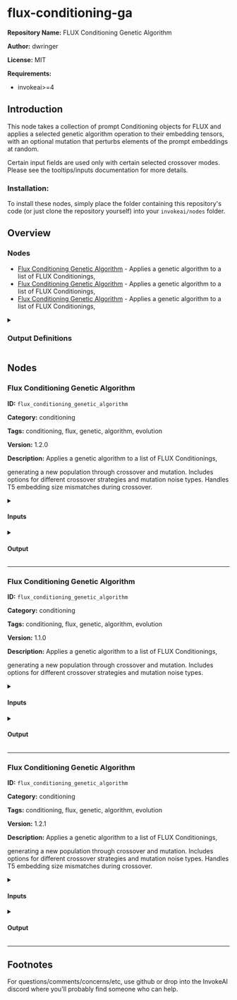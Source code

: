 # flux-conditioning-ga

**Repository Name:** FLUX Conditioning Genetic Algorithm

**Author:** dwringer

**License:** MIT

**Requirements:**
- invokeai>=4

## Introduction
This node takes a collection of prompt Conditioning objects for FLUX and applies a selected genetic algorithm operation to their embedding tensors, with an optional mutation that perturbs elements of the prompt embeddings at random.

Certain input fields are used only with certain selected crossover modes. Please see the tooltips/inputs documentation for more details.

### Installation:

To install these nodes, simply place the folder containing this
repository's code (or just clone the repository yourself) into your
`invokeai/nodes` folder.

## Overview
### Nodes
- [Flux Conditioning Genetic Algorithm](#flux-conditioning-genetic-algorithm) - Applies a genetic algorithm to a list of FLUX Conditionings,
- [Flux Conditioning Genetic Algorithm](#flux-conditioning-genetic-algorithm) - Applies a genetic algorithm to a list of FLUX Conditionings,
- [Flux Conditioning Genetic Algorithm](#flux-conditioning-genetic-algorithm) - Applies a genetic algorithm to a list of FLUX Conditionings,

<details>
<summary>

### Output Definitions

</summary>

- `SelectedFluxConditioningOutput` - Output definition with 1 fields
</details>

## Nodes
### Flux Conditioning Genetic Algorithm
**ID:** `flux_conditioning_genetic_algorithm`

**Category:** conditioning

**Tags:** conditioning, flux, genetic, algorithm, evolution

**Version:** 1.2.0

**Description:** Applies a genetic algorithm to a list of FLUX Conditionings,

generating a new population through crossover and mutation.
    Includes options for different crossover strategies and mutation noise types.
    Handles T5 embedding size mismatches during crossover.

<details>
<summary>

#### Inputs

</summary>

| Name | Type | Description | Default |
| ---- | ---- | ----------- | ------- |
| `candidates` | `list[FluxConditioningField]` | List of FLUX Conditioning candidates for the genetic algorithm. | None |
| `population_size` | `int` | Desired size of the new conditioning population. | 10 |
| `crossover_method` | `Literal[(Differential Evolution, BLX-alpha, N-Point Splice)]` | Method to use for combining parent embeddings. | Differential Evolution |
| `num_crossover_points` | `int` | Number of crossover points for N-Point Splice. (Only used with N-Point Splice method) | 3 |
| `differential_evolution_scale` | `float` | Scale factor for differential evolution crossover. (Only used with Differential Evolution method) | 0.7 |
| `crossover_rate` | `float` | Crossover rate; probability of change for each tensor element. (Only used with DE and BLX-alpha methods) | 1.0 |
| `blx_alpha` | `float` | Alpha parameter for BLX-alpha crossover. (Only used with BLX-alpha method) | 0.5 |
| `expand_t5_embeddings` | `bool` | If true, smaller T5 embeddings are expanded by concatenating clones if their size along dimension 1 is an exact multiple of the larger embedding's size. Otherwise, the larger embedding is cut down. This only applies during crossover when sizes are mismatched. | True |
| `mutation_rate` | `float` | Rate of mutation per tensor element (0.0 to 1.0). | 0.1 |
| `mutation_strength` | `float` | Strength of mutation (noise multiplier). | 0.05 |
| `use_gaussian_mutation` | `bool` | If true, uses Gaussian noise for mutation; otherwise, uses uniform noise. | True |
| `seed` | `int` | Random seed for deterministic behavior. | 0 |
| `selected_member_index` | `int` | Index of the new population member to output as a single conditioning. | 0 |


</details>

<details>
<summary>

#### Output

</summary>

**Type:** `SelectedFluxConditioningOutput`

| Name | Type | Description |
| ---- | ---- | ----------- |
| `conditioning` | `FluxConditioningField` | The selected Flux Conditioning |


</details>

---
### Flux Conditioning Genetic Algorithm
**ID:** `flux_conditioning_genetic_algorithm`

**Category:** conditioning

**Tags:** conditioning, flux, genetic, algorithm, evolution

**Version:** 1.1.0

**Description:** Applies a genetic algorithm to a list of FLUX Conditionings,

generating a new population through crossover and mutation.
    Includes options for different crossover strategies and mutation noise types.

<details>
<summary>

#### Inputs

</summary>

| Name | Type | Description | Default |
| ---- | ---- | ----------- | ------- |
| `candidates` | `list[FluxConditioningField]` | List of FLUX Conditioning candidates for the genetic algorithm. | None |
| `population_size` | `int` | Desired size of the new conditioning population. | 10 |
| `crossover_method` | `Literal[(Differential Evolution, BLX-alpha, N-Point Splice)]` | Method to use for combining parent embeddings. | Differential Evolution |
| `num_crossover_points` | `int` | Number of crossover points for N-Point Splice. (Only used with N-Point Splice method) | 3 |
| `differential_evolution_scale` | `float` | Scale factor for differential evolution crossover. (Only used with Differential Evolution method) | 0.7 |
| `crossover_rate` | `float` | Crossover rate; probability of change for each tensor element. (Only used with DE and BLX-alpha methods) | 1.0 |
| `blx_alpha` | `float` | Alpha parameter for BLX-alpha crossover. (Only used with BLX-alpha method) | 0.5 |
| `mutation_rate` | `float` | Rate of mutation per tensor element (0.0 to 1.0). | 0.1 |
| `mutation_strength` | `float` | Strength of mutation (noise multiplier). | 0.05 |
| `use_gaussian_mutation` | `bool` | If true, uses Gaussian noise for mutation; otherwise, uses uniform noise. | True |
| `seed` | `int` | Random seed for deterministic behavior. | 0 |
| `selected_member_index` | `int` | Index of the new population member to output as a single conditioning. | 0 |


</details>

<details>
<summary>

#### Output

</summary>

**Type:** `SelectedFluxConditioningOutput`

| Name | Type | Description |
| ---- | ---- | ----------- |
| `conditioning` | `FluxConditioningField` | The selected Flux Conditioning |


</details>

---
### Flux Conditioning Genetic Algorithm
**ID:** `flux_conditioning_genetic_algorithm`

**Category:** conditioning

**Tags:** conditioning, flux, genetic, algorithm, evolution

**Version:** 1.2.1

**Description:** Applies a genetic algorithm to a list of FLUX Conditionings,

generating a new population through crossover and mutation.
    Includes options for different crossover strategies and mutation noise types.
    Handles T5 embedding size mismatches during crossover.

<details>
<summary>

#### Inputs

</summary>

| Name | Type | Description | Default |
| ---- | ---- | ----------- | ------- |
| `candidates` | `list[FluxConditioningField]` | List of FLUX Conditioning candidates for the genetic algorithm. | None |
| `population_size` | `int` | Desired size of the new conditioning population. | 10 |
| `crossover_method` | `Literal[(Differential Evolution, BLX-alpha, N-Point Splice)]` | Method to use for combining parent embeddings. | Differential Evolution |
| `num_crossover_points` | `int` | Number of crossover points for N-Point Splice. (Only used with N-Point Splice method) | 3 |
| `differential_evolution_scale` | `float` | Scale factor for differential evolution crossover. (Only used with Differential Evolution method) | 0.7 |
| `crossover_rate` | `float` | Crossover rate; probability of change for each tensor element. (Only used with DE and BLX-alpha methods) | 1.0 |
| `blx_alpha` | `float` | Alpha parameter for BLX-alpha crossover. (Only used with BLX-alpha method) | 0.5 |
| `expand_t5_embeddings` | `bool` | If true, smaller T5 embeddings are expanded by concatenating clones if their size along dimension 1 is an exact multiple of the larger embedding's size. Otherwise, the larger embedding is cut down. This only applies during crossover when sizes are mismatched. | True |
| `mutation_rate` | `float` | Rate of mutation per tensor element (0.0 to 1.0). | 0.1 |
| `mutation_strength` | `float` | Strength of mutation (noise multiplier). | 0.05 |
| `use_gaussian_mutation` | `bool` | If true, uses Gaussian noise for mutation; otherwise, uses uniform noise. | True |
| `seed` | `int` | Random seed for deterministic behavior. | 0 |
| `selected_member_index` | `int` | Index of the new population member to output as a single conditioning. | 0 |


</details>

<details>
<summary>

#### Output

</summary>

**Type:** `SelectedFluxConditioningOutput`

| Name | Type | Description |
| ---- | ---- | ----------- |
| `conditioning` | `FluxConditioningField` | The selected Flux Conditioning |


</details>

---

## Footnotes
For questions/comments/concerns/etc, use github or drop into the InvokeAI discord where you'll probably find someone who can help.
